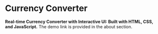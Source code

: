 # Currency Converter

**Real-time Currency Converter with Interactive UI: Built with HTML, CSS, and JavaScript.**
The demo link is provided in the about section.

